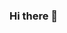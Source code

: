 ### Hi there 👋

<!--
**farmilag/farmilag** is a ✨ _special_ ✨ repository because its `README.md` (this file) appears on your GitHub profile.

Here are some ideas to get you started:

I am currently working in grocery delivery
I am currently studying to be a programmer
I am looking for cooperation with Google, Microsoft, apple, Tesla rockstar games. 
I'm looking for help from people who can give me money.
Ask me about algebra
How to contact me: tg: @farmilag
Pronouns: he
Fun fact: I'm an alcoholic
